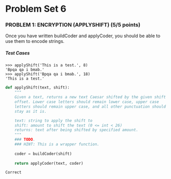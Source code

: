 # Problem Set 6

### PROBLEM 1: ENCRYPTION (APPLYSHIFT)  (5/5 points)

Once you have written buildCoder and applyCoder, you should be able to use them to encode strings.

##### Test Cases

    >>> applyShift('This is a test.', 8)
    'Bpqa qa i bmab.'
    >>> applyShift('Bpqa qa i bmab.', 18)
    'This is a test.'

```python
def applyShift(text, shift):
    """
    Given a text, returns a new text Caesar shifted by the given shift
    offset. Lower case letters should remain lower case, upper case
    letters should remain upper case, and all other punctuation should
    stay as it is.

    text: string to apply the shift to
    shift: amount to shift the text (0 <= int < 26)
    returns: text after being shifted by specified amount.
    """
    ### TODO.
    ### HINT: This is a wrapper function.
    
    coder = buildCoder(shift)
    
    return applyCoder(text, coder)
```

	Correct
